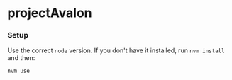 # projectAvalon

### Setup

Use the correct `node` version. If you don't have it installed, run `nvm install` and then:

```bash
nvm use
```
